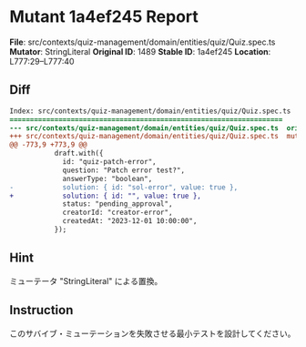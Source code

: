 # Mutant 1a4ef245 Report

**File**: src/contexts/quiz-management/domain/entities/quiz/Quiz.spec.ts
**Mutator**: StringLiteral
**Original ID**: 1489
**Stable ID**: 1a4ef245
**Location**: L777:29–L777:40

## Diff

```diff
Index: src/contexts/quiz-management/domain/entities/quiz/Quiz.spec.ts
===================================================================
--- src/contexts/quiz-management/domain/entities/quiz/Quiz.spec.ts	original
+++ src/contexts/quiz-management/domain/entities/quiz/Quiz.spec.ts	mutated #1489
@@ -773,9 +773,9 @@
           draft.with({
             id: "quiz-patch-error",
             question: "Patch error test?",
             answerType: "boolean",
-            solution: { id: "sol-error", value: true },
+            solution: { id: "", value: true },
             status: "pending_approval",
             creatorId: "creator-error",
             createdAt: "2023-12-01 10:00:00",
           });
```

## Hint

ミューテータ "StringLiteral" による置換。

## Instruction

このサバイブ・ミューテーションを失敗させる最小テストを設計してください。
